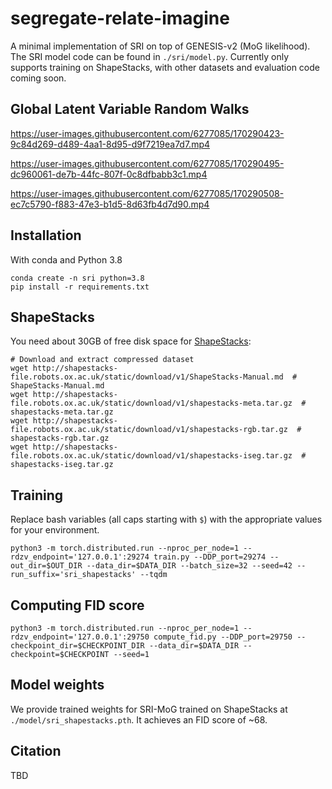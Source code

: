 # segregate-relate-imagine

A minimal implementation of SRI on top of GENESIS-v2 (MoG likelihood). The SRI model code can be found in `./sri/model.py`.
Currently only supports training on ShapeStacks, with other datasets and evaluation code coming soon.

## Global Latent Variable Random Walks



https://user-images.githubusercontent.com/6277085/170290423-9c84d269-d489-4aa1-8d95-d9f7219ea7d7.mp4



https://user-images.githubusercontent.com/6277085/170290495-dc960061-de7b-44fc-807f-0c8dfbabb3c1.mp4



https://user-images.githubusercontent.com/6277085/170290508-ec7c5790-f883-47e3-b1d5-8d63fb4d7d90.mp4


## Installation

With conda and Python 3.8
```shell
conda create -n sri python=3.8
pip install -r requirements.txt
```

## ShapeStacks

You need about 30GB of free disk space for [ShapeStacks](https://ogroth.github.io/shapestacks/):

```shell
# Download and extract compressed dataset
wget http://shapestacks-file.robots.ox.ac.uk/static/download/v1/ShapeStacks-Manual.md  # ShapeStacks-Manual.md
wget http://shapestacks-file.robots.ox.ac.uk/static/download/v1/shapestacks-meta.tar.gz  # shapestacks-meta.tar.gz
wget http://shapestacks-file.robots.ox.ac.uk/static/download/v1/shapestacks-rgb.tar.gz  # shapestacks-rgb.tar.gz
wget http://shapestacks-file.robots.ox.ac.uk/static/download/v1/shapestacks-iseg.tar.gz  # shapestacks-iseg.tar.gz
```

## Training

Replace bash variables (all caps starting with `$`) with the appropriate values for your environment.

```shell
python3 -m torch.distributed.run --nproc_per_node=1 --rdzv_endpoint='127.0.0.1':29274 train.py --DDP_port=29274 --out_dir=$OUT_DIR --data_dir=$DATA_DIR --batch_size=32 --seed=42 --run_suffix='sri_shapestacks' --tqdm
```

## Computing FID score

```shell
python3 -m torch.distributed.run --nproc_per_node=1 --rdzv_endpoint='127.0.0.1':29750 compute_fid.py --DDP_port=29750 --checkpoint_dir=$CHECKPOINT_DIR --data_dir=$DATA_DIR --checkpoint=$CHECKPOINT --seed=1
```

## Model weights

We provide trained weights for SRI-MoG trained on ShapeStacks at `./model/sri_shapestacks.pth`. It achieves an FID score of ~68. 

## Citation

TBD
